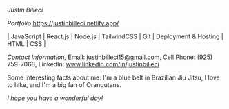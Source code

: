 *Justin Billeci*

*Portfolio* https://justinbilleci.netlify.app/
 
| JavaScript | React.js | Node.js | TailwindCSS | Git | Deployment & Hosting | HTML | CSS |

*Contact Information,* Email: justinbilleci15@gmail.com, Cell Phone: (925) 759-7068, LinkedIn: www.linkedin.com/in/justinbilleci

Some interesting facts about me: I'm a blue belt in Brazilian Jiu Jitsu, I love to hike, and I'm a big fan of Orangutans. 

*I hope you have a wonderful day!*
